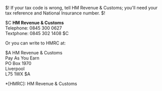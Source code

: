 $! If your tax code is wrong, tell HM Revenue & Customs; you'll need your tax reference and National Insurance number. $!

$C
**HM Revenue & Customs**  
Telephone: 0845 300 0627  
Textphone: 0845 302 1408
$C

Or you can write to HMRC at:

$A
HM Revenue & Customs  
Pay As You Earn  
PO Box 1970  
Liverpool  
L75 1WX
$A

*[HMRC]: HM Revenue & Customs
